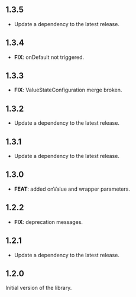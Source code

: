 ## 1.3.5

 - Update a dependency to the latest release.

## 1.3.4

 - **FIX**: onDefault not triggered.

## 1.3.3

 - **FIX**: ValueStateConfiguration merge broken.

## 1.3.2

 - Update a dependency to the latest release.

## 1.3.1

 - Update a dependency to the latest release.

## 1.3.0

 - **FEAT**: added onValue and wrapper parameters.

## 1.2.2

 - **FIX**: deprecation messages.

## 1.2.1

 - Update a dependency to the latest release.

## 1.2.0

Initial version of the library.
